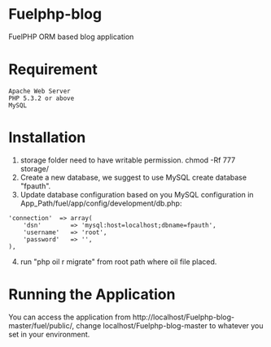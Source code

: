 # Fuelphp-blog
FuelPHP ORM based blog application

# Requirement

    Apache Web Server
    PHP 5.3.2 or above
    MySQL

# Installation

1.    storage folder need to have writable permission. chmod -Rf 777 storage/
2.    Create a new database, we suggest to use MySQL create database "fpauth".
3.    Update database configuration based on you MySQL configuration in App_Path/fuel/app/config/development/db.php:

    'connection'  => array(
		'dsn'        => 'mysql:host=localhost;dbname=fpauth',
		'username'   => 'root',
		'password'   => '',
    ),

4. run "php oil r migrate" from root path where oil file placed.

# Running the Application

You can access the application from http://localhost/Fuelphp-blog-master/fuel/public/, change localhost/Fuelphp-blog-master to whatever you set in your environment.
